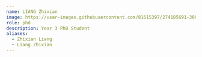 ```yaml
---
name: LIANG Zhixian
image: https://user-images.githubusercontent.com/81615397/274185691-38071d47-5504-4ae0-b05d-cb6f2fb5baeb.png
role: phd
description: Year 3 PhD Student
aliases:
  - Zhixian Liang
  - Liang Zhixian
---
```

